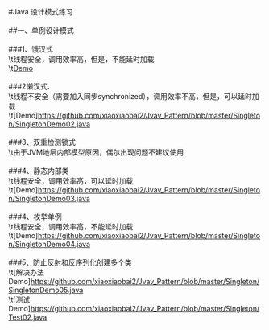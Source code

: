 #Java 设计模式练习<br><br>
##一、单例设计模式<br><br>
###1、饿汉式<br>
\t线程安全，调用效率高，但是，不能延时加载<br>
\t[Demo](https://github.com/xiaoxiaobai2/Jvav_Pattern/blob/master/Singleton/SingletonDemo01.java)<br><br>
###2懒汉式、<br>
\t线程不安全（需要加入同步synchronized），调用效率不高，但是，可以延时加载<br>
\t[Demo]https://github.com/xiaoxiaobai2/Jvav_Pattern/blob/master/Singleton/SingletonDemo02.java<br><br>
###3、双重检测锁式<br>
\t由于JVM地层内部模型原因，偶尔出现问题不建议使用<br><br>
###4、静态内部类<br>
\t线程安全，调用效率高，可以延时加载<br>
\t[Demo]https://github.com/xiaoxiaobai2/Jvav_Pattern/blob/master/Singleton/SingletonDemo03.java<br><br>
###4、枚举单例<br>
\t线程安全，调用效率高，不能延时加载<br>
\t[Demo]https://github.com/xiaoxiaobai2/Jvav_Pattern/blob/master/Singleton/SingletonDemo04.java<br><br>
###5、防止反射和反序列化创建多个类<br>
\t[解决办法Demo]https://github.com/xiaoxiaobai2/Jvav_Pattern/blob/master/Singleton/SingletonDemo05.java<br>
\t[测试Demo]https://github.com/xiaoxiaobai2/Jvav_Pattern/blob/master/Singleton/Test02.java<br><br>